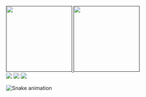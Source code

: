 
<div>
   <a href="">
   <img height="180em" src="https://github-readme-stats.vercel.app/api?username=anaXP&show_icons=true&theme=midnight-purple&include_all_commits=true&count_private=true"/>
   <img height="180em" src="https://github-readme-stats.vercel.app/api/top-langs/?username=anaXP&layout=compact&langs_count=6&theme=midnight-purple"/>
</div>
 <!--
 <div style="display: inline_block"><br>
  <img align="center" alt="Js" height="30" width="40" src="https://raw.githubusercontent.com/devicons/devicon/master/icons/javascript/javascript-plain.svg">
  <img align="center" alt="HTML" height="30" width="40" src="https://raw.githubusercontent.com/devicons/devicon/master/icons/html5/html5-original.svg">
  <img align="center" alt="CSS" height="30" width="40" src="https://raw.githubusercontent.com/devicons/devicon/master/icons/css3/css3-original.svg">
</div>
-->
 
<div> 
  <a href="" target="_blank"><img src="https://img.shields.io/badge/-Instagram-%23E4405F?style=for-the-badge&logo=instagram&logoColor=white" target="_blank"></a>
  <a href = ""><img src="https://img.shields.io/badge/-Gmail-%23333?style=for-the-badge&logo=gmail&logoColor=white" target="_blank"></a>
  <a href="" target="_blank"><img src="https://img.shields.io/badge/-LinkedIn-%230077B5?style=for-the-badge&logo=linkedin&logoColor=white" target="_blank"></a> 

 ![Snake animation](https://github.com/devemdobro/devemdobro/blob/output/github-contribution-grid-snake.svg)

</div>
